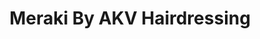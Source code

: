 ---
title: "Meraki By AKV Hairdressing"
url: /monmouth/meraki-by-akv-hairdressing/
shop: Friseur
---